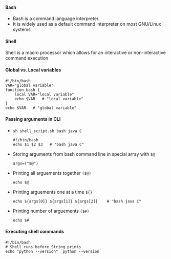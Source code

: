 #### Bash
- Bash is a command language interpreter. 
- It is widely used as a default command interpreter on most GNU/Linux systems

#### Shell
Shell is a macro processor which allows for an interactive or non-interactive command execution

#### Global vs. Local variables
```
#!/bin/bash
VAR="global variable"
function bash {
    local VAR="local variable"
    echo $VAR   # "local variable"
}
echo $VAR   # "global variable"
```

#### Passing arguments in CLI
- `sh shell_script.sh bash java C`
    ```
    #!/bin/bash
    echo $1 $2 $3   # "bash java C"
    ```
- Storing arguments from bash command line in special array with `$@`
    ```
    args=("$@")
    ```
- Printing all arguements together `($@)`
    ```
    echo $@
    ```
- Printing arguements one at a time `${}`
    ```
    echo ${args[0]} ${args[1]} ${args[2]}    # "bash java C"
    ```
- Printing number of arguements `($#)`
    ```
    echo $#
    ```

#### Executing shell commands
```
#!/bin/bash
# Shell runs before String prints
echo "python --version" `python --version`
```